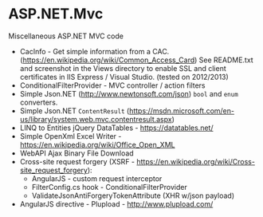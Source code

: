 # ASP.NET.Mvc
Miscellaneous ASP.NET MVC code

- CacInfo - Get simple information from a CAC. (https://en.wikipedia.org/wiki/Common_Access_Card) See README.txt and screenshot  in the Views directory to enable SSL and client certificates in IIS Express / Visual Studio. (tested on 2012/2013)
- ConditionalFilterProvider - MVC controller / action filters
- Simple Json.NET (http://www.newtonsoft.com/json) `bool` and `enum` converters.
- Simple Json.NET `ContentResult` (https://msdn.microsoft.com/en-us/library/system.web.mvc.contentresult.aspx)
- LINQ to Entities jQuery DataTables - https://datatables.net/
- Simple OpenXml Excel Writer - https://en.wikipedia.org/wiki/Office_Open_XML
- WebAPI Ajax Binary File Download
- Cross-site request forgery (XSRF - https://en.wikipedia.org/wiki/Cross-site_request_forgery):
    - AngularJS - custom request interceptor
    - FilterConfig.cs hook - ConditionalFilterProvider
    - ValidateJsonAntiForgeryTokenAttribute (XHR w/json payload)
- AngularJS directive - Plupload - http://www.plupload.com/